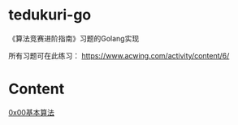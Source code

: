 # tedukuri-go
《算法竞赛进阶指南》习题的Golang实现  

所有习题可在此练习： https://www.acwing.com/activity/content/6/

# Content
[0x00基本算法](./0x00基本算法.md)